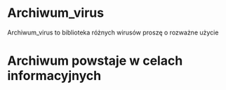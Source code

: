 # Archiwum_virus 
Archiwum_virus to biblioteka różnych wirusów proszę o rozważne użycie
# Archiwum powstaje w celach informacyjnych
